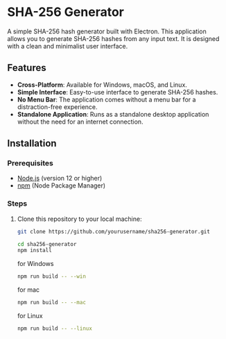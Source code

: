 # SHA-256 Generator

A simple SHA-256 hash generator built with Electron. This application allows you to generate SHA-256 hashes from any input text. It is designed with a clean and minimalist user interface.

## Features

- **Cross-Platform**: Available for Windows, macOS, and Linux.
- **Simple Interface**: Easy-to-use interface to generate SHA-256 hashes.
- **No Menu Bar**: The application comes without a menu bar for a distraction-free experience.
- **Standalone Application**: Runs as a standalone desktop application without the need for an internet connection.

## Installation

### Prerequisites

- [Node.js](https://nodejs.org/) (version 12 or higher)
- [npm](https://www.npmjs.com/) (Node Package Manager)

### Steps

1. Clone this repository to your local machine:

   ```bash
   git clone https://github.com/yourusername/sha256-generator.git
   ```

   ```bash
   cd sha256-generator
   npm install
   ```

   for Windows

   ```bash
   npm run build -- --win
   ```

   for mac

   ```bash
   npm run build -- --mac
   ```

   for Linux

   ```bash
   npm run build -- --linux
   ```
